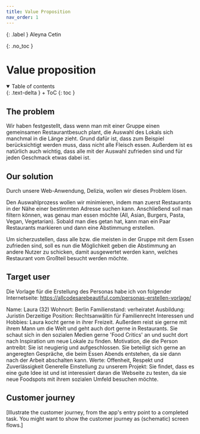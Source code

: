 ```yaml
---
title: Value Proposition
nav_order: 1
---
```


{: .label }
Aleyna Cetin

{: .no_toc }
# Value proposition

<details open markdown="block">
{: .text-delta }
<summary>Table of contents</summary>
+ ToC
{: toc }
</details>

## The problem

Wir haben festgestellt, dass wenn man mit einer Gruppe einen gemeinsamen Restaurantbesuch plant, die Auswahl des Lokals sich manchmal in die Länge zieht. Grund dafür ist, dass zum Beispiel berücksichtigt werden muss, dass nicht alle Fleisch essen. Außerdem ist es natürlich auch wichtig, dass alle mit der Auswahl zufrieden sind und für jeden Geschmack etwas dabei ist. 

## Our solution

Durch unsere Web-Anwendung, Delizia, wollen wir dieses Problem lösen. 

Den Auswahlprozess wollen wir minimieren, indem man zuerst Restaurants in der Nähe einer bestimmten Adresse suchen kann. Anschließend soll man filtern können, was genau man essen möchte (All, Asian, Burgers, Pasta, Vegan, Vegetarian). Sobald man dies getan hat, kann man ein Paar Restaurants markieren und dann eine Abstimmung erstellen.

Um sicherzustellen, dass alle bzw. die meisten in der Gruppe mit dem Essen zufrieden sind, soll es nun die Möglichkeit geben die Abstimmung an andere Nutzer zu schicken, damit ausgewertet werden kann, welches Restaurant vom Großteil besucht werden möchte.

## Target user


Die Vorlage für die Erstellung des Personas habe ich von folgender Internetseite: https://allcodesarebeautiful.com/personas-erstellen-vorlage/ 


Name: Laura (32)
Wohnort: Berlin
Familienstand: verheiratet
Ausbildung: Juristin
Derzeitige Position: Rechtsanwältin für Familienrecht
Interessen und Hobbies: Laura kocht gerne in ihrer Freizeit. Außerdem reist sie gerne mit ihrem Mann um die Welt und geht auch dort gerne in Restaurants. Sie schaut sich in den sozialen Medien gerne 'Food Critics' an und sucht dort nach Inspiration um neue Lokale zu finden.
Motivation, die die Person antreibt: Sie ist neugierig und aufgeschlossen. Sie beteiligt sich gerne an angeregten Gespräche, die beim Essen Abends entstehen, da sie dann nach der Arbeit abschalten kann.
Werte: Offenheit, Respekt und Zuverlässigkeit
Generelle Einstellung zu unserem Projekt: Sie findet, dass es eine gute Idee ist und ist interessiert daran die Webseite zu testen, da sie neue Foodspots mit ihrem sozialen Umfeld besuchen möchte.

## Customer journey

[Illustrate the customer journey, from the app's entry point to a completed task. You might want to show the customer journey as (schematic) screen flows.]